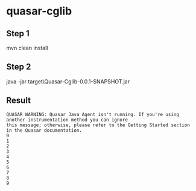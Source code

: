 # quasar-cglib

## Step 1
mvn clean  install

## Step 2
java -jar target\Quasar-Cglib-0.0.1-SNAPSHOT.jar

## Result
```
QUASAR WARNING: Quasar Java Agent isn't running. If you're using another instrumentation method you can ignore
this message; otherwise, please refer to the Getting Started section in the Quasar documentation.  
0
1
2
3
4
5
6
7
8
9
```
